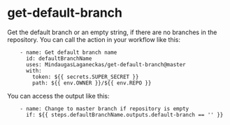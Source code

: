 # get-default-branch
Get the default branch or an empty string, if there are no branches in the repository.
You can call the action in your workflow like this:
```
    - name: Get default branch name
      id: defaultBranchName
      uses: MindaugasLaganeckas/get-default-branch@master
      with:
        token: ${{ secrets.SUPER_SECRET }}
        path: ${{ env.OWNER }}/${{ env.REPO }}
```
You can access the output like this:
```
    - name: Change to master branch if repository is empty
      if: ${{ steps.defaultBranchName.outputs.default-branch == '' }}
```        
